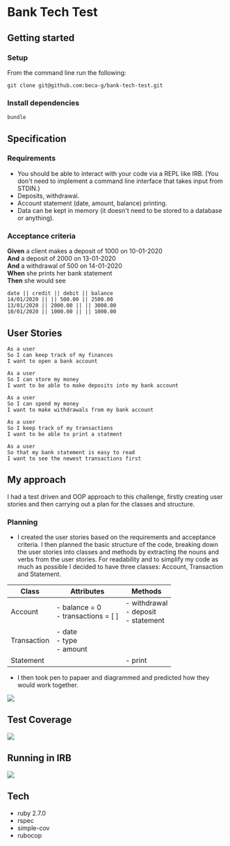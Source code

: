 # Bank Tech Test

## Getting started

### Setup 
From the command line run the following:
```
git clone git@github.com:beca-g/bank-tech-test.git
```
### Install dependencies  
```
bundle
```

## Specification

### Requirements

* You should be able to interact with your code via a REPL like IRB.  (You don't need to implement a command line interface that takes input from STDIN.)
* Deposits, withdrawal.
* Account statement (date, amount, balance) printing.
* Data can be kept in memory (it doesn't need to be stored to a database or anything).

### Acceptance criteria

**Given** a client makes a deposit of 1000 on 10-01-2020   
**And** a deposit of 2000 on 13-01-2020    
**And** a withdrawal of 500 on 14-01-2020  
**When** she prints her bank statement  
**Then** she would see

```
date || credit || debit || balance
14/01/2020 || || 500.00 || 2500.00
13/01/2020 || 2000.00 || || 3000.00
10/01/2020 || 1000.00 || || 1000.00
```

## User Stories

```
As a user  
So I can keep track of my finances  
I want to open a bank account  
```

```
As a user  
So I can store my money  
I want to be able to make deposits into my bank account  
```

```
As a user  
So I can spend my money  
I want to make withdrawals from my bank account
```

```
As a user  
So I keep track of my transactions  
I want to be able to print a statment  
```

```
As a user  
So that my bank statement is easy to read  
I want to see the newest transactions first  
``` 

## My approach 

I had a test driven and OOP approach to this challenge, firstly creating user stories and then carrying out a plan for the classes and structure.

### Planning
* I created the user stories based on the requirements and acceptance criteria. I then planned the basic structure of the code, breaking down the user stories into classes and methods by extracting the nouns and verbs from the user stories. For readability and to simplify my code as much as possible I decided to have three classes: Account, Transaction and Statement.


| Class       | Attributes                            | Methods                                  |
|-------------|---------------------------------------|------------------------------------------|
| Account     | - balance = 0<br>- transactions = [ ] | - withdrawal<br>- deposit<br>- statement |
| Transaction | - date<br>- type<br>- amount          |                                          |
| Statement   |                                       | - print                                    |

* I then took pen to papaer and diagrammed and predicted how they would work together.   

![](https://imgur.com/KElJW1V.png)

## Test Coverage

![](https://imgur.com/nWDKvRy.png)

## Running in IRB

![](https://imgur.com/REkUcBo.png)

## Tech
* ruby 2.7.0
* rspec
* simple-cov
* rubocop